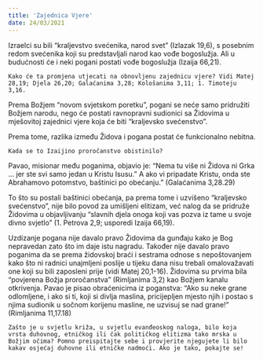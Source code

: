 ```yaml
---
title: 'Zajednica Vjere'
date: 24/03/2021
---
```


Izraelci su bili “kraljevstvo svećenika, narod svet” (Izlazak 19,6), s posebnim redom svećenika koji su predstavljali narod kao vođe bogoslužja. Ali u budućnosti će i neki pogani postati vođe bogoslužja (Izaija 66,21).

`Kako će ta promjena utjecati na obnovljenu zajednicu vjere? Vidi Matej 28,19; Djela 26,20; Galaćanima 3,28; Kološanima 3,11; 1. Timoteju 3,16.`

Prema Božjem “novom svjetskom poretku”, pogani se neće samo pridružiti Božjem narodu, nego će postati ravnopravni sudionici sa Židovima u mješovitoj zajednici vjere koja će biti “kraljevsko svećenstvo”.

Prema tome, razlika između Židova i pogana postat će funkcionalno nebitna.

`Kada se to Izaijino proročanstvo obistinilo?`

Pavao, misionar među poganima, objavio je: “Nema tu više ni Židova ni Grka … jer ste svi samo jedan u Kristu Isusu.” A ako vi pripadate Kristu, onda ste Abrahamovo potomstvo, baštinici po obećanju.” (Galaćanima 3,28.29)

To što su postali baštinici obećanja, pa prema tome i uzvišeno “kraljevsko svećenstvo”, nije bilo povod za umišljeni elitizam, već nalog da se pridruže Židovima u objavljivanju “slavnih djela onoga koji vas pozva iz tame u svoje divno svjetlo” (1. Petrova 2,9; usporedi Izaija 66,19).

Uzdizanje pogana nije davalo pravo Židovima da gunđaju kako je Bog nepravedan zato što im daje istu nagradu. Također nije davalo pravo poganima da se prema židovskoj braći i sestrama odnose s nepoštovanjem kako što ni radnici unajmljeni poslije u tijeku dana nisu trebali omalovažavati one koji su bili zaposleni prije (vidi Matej 20,1-16). Židovima su prvima bila “povjerena Božja proročanstva” (Rimljanima 3,2) kao Božjem kanalu otkrivenja. Pavao je pisao obraćenicima iz poganstva: “Ako su neke grane odlomljene, i ako si ti, koji si divlja maslina, pricijepljen mjesto njih i postao s njima sudionik u sočnom korijenu masline, ne uzvisuj se nad grane!” (Rimljanima 11,17.18)

`Zašto je u svjetlu križa, u svjetlu evanđeoskog naloga, bilo koja vrsta duhovnog, etničkog ili čak političkog elitizma tako mrska u Božjim očima? Pomno preispitajte sebe i provjerite njegujete li bilo kakav osjećaj duhovne ili etničke nadmoći. Ako je tako, pokajte se!`